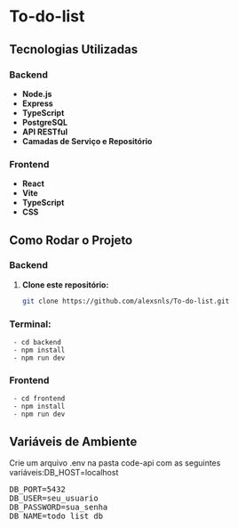# To-do-list

## Tecnologias Utilizadas

### Backend

- **Node.js**
- **Express**
- **TypeScript**
- **PostgreSQL**
- **API RESTful**
- **Camadas de Serviço e Repositório**

### Frontend

- **React**
- **Vite**
- **TypeScript**
- **CSS**

## Como Rodar o Projeto
### Backend

1. **Clone este repositório:**
   ```bash
   git clone https://github.com/alexsnls/To-do-list.git
### Terminal:
     - cd backend
     - npm install
     - npm run dev
### Frontend
     - cd frontend
     - npm install
     - npm run dev

## Variáveis de Ambiente
   Crie um arquivo .env na pasta code-api com as seguintes variáveis:DB_HOST=localhost
   
<pre>DB_PORT=5432
DB_USER=seu_usuario
DB_PASSWORD=sua_senha
DB_NAME=todo_list_db </pre>
